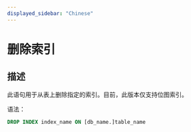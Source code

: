 ```yaml
---
displayed_sidebar: "Chinese"
---
```


# 删除索引

## 描述

此语句用于从表上删除指定的索引。目前，此版本仅支持位图索引。

语法：

```sql
DROP INDEX index_name ON [db_name.]table_name
```